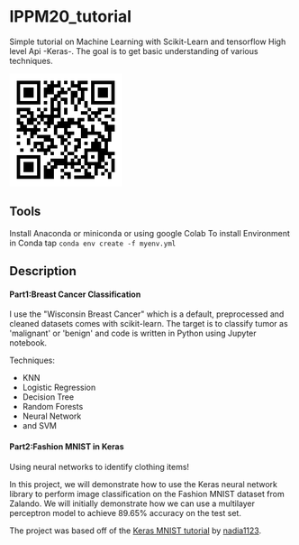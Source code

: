 # IPPM20_tutorial

Simple tutorial on Machine Learning with Scikit-Learn and tensorflow High level Api -Keras-. 
The goal is to get basic understanding of various techniques.

![qrCode](Qr.png)

## Tools


Install Anaconda or miniconda or using google Colab
To install Environment in Conda tap `conda env create -f myenv.yml`


## Description

#### Part1:Breast Cancer Classification
I use the "Wisconsin Breast Cancer" which is a default, preprocessed and cleaned datasets comes with scikit-learn. The target is to classify tumor as 'malignant' or 'benign' and code is written in Python using Jupyter notebook.

Techniques:
* KNN
* Logistic Regression
* Decision Tree
* Random Forests
* Neural Network
* and SVM

#### Part2:Fashion MNIST in Keras

Using neural networks to identify clothing items!

In this project, we will demonstrate how to use the Keras neural network library to perform image classification on the Fashion MNIST dataset from Zalando. We will initially demonstrate how we can use a multilayer perceptron model to achieve 89.65% accuracy on the test set.

The project was based off of the  [Keras MNIST tutorial](https://github.com/nadia1123/fashion-mnist-keras) by [nadia1123](https://github.com/nadia1123).


